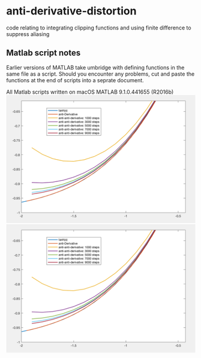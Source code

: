 # anti-derivative-distortion
code relating to integrating clipping functions and using finite difference to suppress aliasing

## Matlab script notes
Earlier versions of MATLAB take umbridge with defining functions in the same file as a script.
Should you encounter any problems, cut and paste the functions at the end of scripts into a seprate document.

All Matlab scripts written on macOS MATLAB 9.1.0.441655 (R2016b)
![Output](https://github.com/mhamilt/anti-derivative-distortion/blob/master/images/antiDivDiverge.png)
![Divergence](https://github.com/mhamilt/anti-derivative-distortion/blob/master/images/antiDivDiverge.png)
